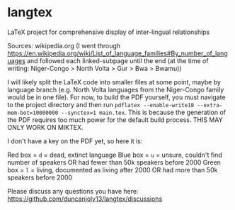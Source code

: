 # langtex
LaTeX project for comprehensive display of inter-lingual relationships

Sources: wikipedia.org (I went through https://en.wikipedia.org/wiki/List_of_language_families#By_number_of_languages and followed each linked-subpage until the end (at the time of writing: Niger-Congo > North Volta > Gur > Bwa > Bwamu))

I will likely split the LaTeX code into smaller files at some point, maybe by language branch (e.g. North Volta languages from the Niger-Congo family would be in one file). For now, to build the PDF yourself, you must navigate to the project directory and then run ```pdflatex --enable-write18 --extra-mem-bot=10000000 --synctex=1 main.tex```. This is because the generation of the PDF requires too much power for the default build process. THIS MAY ONLY WORK ON MIKTEX.

I don't have a key on the PDF yet, so here it is:

Red box = `d` = dead, extinct language
Blue box = `u` = unsure, couldn't find number of speakers OR had fewer than 50k speakers before 2000
Green box = `l` = living, documented as living after 2000 OR had more than 50k speakers before 2000

Please discuss any questions you have here: https://github.com/duncanjoly13/langtex/discussions
